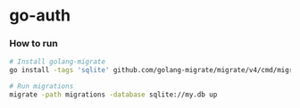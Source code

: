 # go-auth

### How to run

```bash
# Install golang-migrate
go install -tags 'sqlite' github.com/golang-migrate/migrate/v4/cmd/migrate@latest

# Run migrations
migrate -path migrations -database sqlite://my.db up
```
